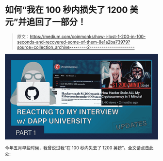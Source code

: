 # 如何“我在 100 秒内损失了 1200 美元”并追回了一部分！

> 原文：<https://medium.com/coinmonks/how-i-lost-1-200-in-100-seconds-and-recovered-some-of-them-8e1a2ba73979?source=collection_archive---------2----------------------->

![](img/1fe5a86e94624d09823360a50dc5e163.png)

今年五月早些时候，我曾说过我“在 100 秒内失去了 1200 英镑”。全文请点击此处: